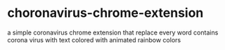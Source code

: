 # choronavirus-chrome-extension
a simple coronavirus chrome extension that replace every word contains corona virus with text colored with animated rainbow colors
